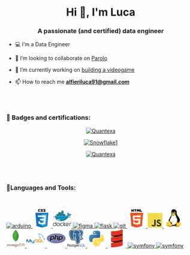 <h1 align="center">Hi 👋, I'm Luca</h1>
<h3 align="center">A passionate (and certified) data engineer</h3>


- 💻 I’m a Data Engineer

- 👯 I’m looking to collaborate on [Parolo](https://github.com/lucafungo/parolo)

-  🔭 I’m currently working on [building a videogame](https://www.gbstudio.dev/)



- 📫 How to reach me **alfieriluca91@gmail.com**

</p>
<br><br>
<h3 align="left">📝 Badges and certifications:</h3>

<p align="center"> <a href="https://www.credly.com/badges/934b389f-9eb4-48d1-8c34-5b7096df01c4/public_url"><a href="https://www.credly.com/badges/934b389f-9eb4-48d1-8c34-5b7096df01c4/public_url" target="_blank" rel="noreferrer"> <img src="https://images.credly.com/images/080d855d-b783-4db5-a417-0f2621849b49/linkedin_thumb_image.png" alt="Quantexa" width="550" height="300"/> </a></p>

<p align="center"> <a href="https://achieve.snowflake.com/8d434143-5e80-493d-bed2-b7b959b1f36d#gs.15tzzz"><a href="https://achieve.snowflake.com/8d434143-5e80-493d-bed2-b7b959b1f36d#gs.15tzzz" target="_blank" rel="noreferrer"> <img src="https://media.licdn.com/dms/image/sync/D4D27AQHpLVQgO1qb2Q/articleshare-shrink_1280_800/0/1701704018938?e=1702310400&v=beta&t=N-ew5at9o0skZtlvNUKlwmZ5iybgZP6B99Qyjr4jM1w" alt="Snowflake1" width="550" height="300"/> </a></p>
  
<p align="center"> <a href="https://www.credly.com/badges/f02b4a1f-c4ef-4601-a383-99b927e0a597/linked_in_profile"><a href="https://www.credly.com/badges/f02b4a1f-c4ef-4601-a383-99b927e0a597/linked_in_profile" target="_blank" rel="noreferrer"> <img src="https://images.credly.com/images/2784d0d8-327c-406f-971e-9f0e15097003/image.png" alt="Quantexa" width="300" height="300"/> </a></p>
<br><br>
<h3 align="left">📍Languages and Tools:</h3>
<br>
<p align="left"> <a href="https://www.arduino.cc/" target="_blank" rel="noreferrer"> <img src="https://cdn.worldvectorlogo.com/logos/arduino-1.svg" alt="arduino" width="50" height="50"/> </a> <a href="https://www.w3schools.com/css/" target="_blank" rel="noreferrer"> <img src="https://raw.githubusercontent.com/devicons/devicon/master/icons/css3/css3-original-wordmark.svg" alt="css3" width="50" height="50"/> </a> <a href="https://www.docker.com/" target="_blank" rel="noreferrer"> <img src="https://raw.githubusercontent.com/devicons/devicon/master/icons/docker/docker-original-wordmark.svg" alt="docker" width="50" height="50"/> </a> <a href="https://www.figma.com/" target="_blank" rel="noreferrer"> <img src="https://www.vectorlogo.zone/logos/figma/figma-icon.svg" alt="figma" width="50" height="50"/> </a> <a href="https://flask.palletsprojects.com/" target="_blank" rel="noreferrer"> <img src="https://www.vectorlogo.zone/logos/pocoo_flask/pocoo_flask-icon.svg" alt="flask" width="50" height="50"/> </a> <a href="https://git-scm.com/" target="_blank" rel="noreferrer"> <img src="https://www.vectorlogo.zone/logos/git-scm/git-scm-icon.svg" alt="git" width="50" height="50"/> </a> <a href="https://www.w3.org/html/" target="_blank" rel="noreferrer"> <img src="https://raw.githubusercontent.com/devicons/devicon/master/icons/html5/html5-original-wordmark.svg" alt="html5" width="50" height="50"/> </a> <a href="https://developer.mozilla.org/en-US/docs/Web/JavaScript" target="_blank" rel="noreferrer"> <img src="https://raw.githubusercontent.com/devicons/devicon/master/icons/javascript/javascript-original.svg" alt="javascript" width="40" height="40"/> </a> <a href="https://www.linux.org/" target="_blank" rel="noreferrer"> <img src="https://raw.githubusercontent.com/devicons/devicon/master/icons/linux/linux-original.svg" alt="linux" width="50" height="50"/> </a> <a href="https://www.mongodb.com/" target="_blank" rel="noreferrer"> <img src="https://raw.githubusercontent.com/devicons/devicon/master/icons/mongodb/mongodb-original-wordmark.svg" alt="mongodb" width="50" height="50"/> </a> <a href="https://www.mysql.com/" target="_blank" rel="noreferrer"> <img src="https://raw.githubusercontent.com/devicons/devicon/master/icons/mysql/mysql-original-wordmark.svg" alt="mysql" width="50" height="50"/> </a> <a href="https://www.php.net" target="_blank" rel="noreferrer"> <img src="https://raw.githubusercontent.com/devicons/devicon/master/icons/php/php-original.svg" alt="php" width="50" height="50"/> </a> <a href="https://www.postgresql.org" target="_blank" rel="noreferrer"> <img src="https://raw.githubusercontent.com/devicons/devicon/master/icons/postgresql/postgresql-original-wordmark.svg" alt="postgresql" width="50" height="50"/> </a> <a href="https://www.python.org" target="_blank" rel="noreferrer"> <img src="https://raw.githubusercontent.com/devicons/devicon/master/icons/python/python-original.svg" alt="python" width="50" height="50"/> </a> <a href="https://www.scala-lang.org" target="_blank" rel="noreferrer"> <img src="https://raw.githubusercontent.com/devicons/devicon/master/icons/scala/scala-original.svg" alt="scala" width="50" height="50"/> </a> <a href="https://symfony.com" target="_blank" rel="noreferrer"> <img src="https://symfony.com/logos/symfony_black_03.svg" alt="symfony" width="50" height="50"/> </a><a href="https://go.dev/" target="_blank" rel="noreferrer"> <img src="https://upload.wikimedia.org/wikipedia/commons/thumb/0/05/Go_Logo_Blue.svg/1200px-Go_Logo_Blue.svg.png" alt="symfony" width="50" height="50"/> </a> </p>



